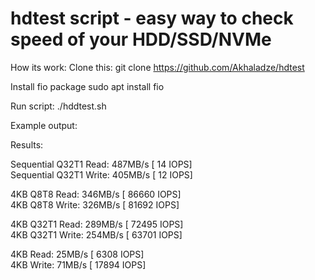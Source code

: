 # hdtest script - easy way to check speed of your HDD/SSD/NVMe

How its work: 
Clone this: 
git clone https://github.com/Akhaladze/hdtest 
  
Install fio package 
sudo apt install fio  
  
Run script: 
./hddtest.sh  
  
Example output: 
  
Results:  
  
Sequential Q32T1 Read: 487MB/s [   14 IOPS]   
Sequential Q32T1 Write: 405MB/s [   12 IOPS]      
  
4KB Q8T8 Read: 346MB/s [   86660 IOPS]    
4KB Q8T8 Write: 326MB/s [   81692 IOPS]   
  
4KB Q32T1 Read: 289MB/s [   72495 IOPS]   
4KB Q32T1 Write: 254MB/s [   63701 IOPS]    
  
4KB Read: 25MB/s [   6308 IOPS]   
4KB Write: 71MB/s [   17894 IOPS]   
